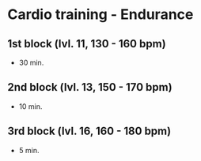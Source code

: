 # Cardio training - Endurance
## 1st block (lvl. 11, 130 - 160 bpm)
* 30 min.

## 2nd block (lvl. 13, 150 - 170 bpm)
* 10 min.

## 3rd block (lvl. 16, 160 - 180 bpm)
* 5 min.
